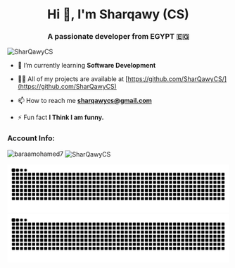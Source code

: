 <h1 align="center">Hi 👋, I'm Sharqawy (CS)</h1>
<h3 align="center">A passionate developer from EGYPT 🇪🇬</h3>

<p align="left"> <img src="https://komarev.com/ghpvc/?username=SharQawyCS&label=Profile%20views&color=000000&style=3d" alt="SharQawyCS" /> </p>

- 🌱 I’m currently learning **Software Development**

- 👨‍💻 All of my projects are available at [https://github.com/SharQawyCS/](https://github.com/SharQawyCS)

- 📫 How to reach me **sharqawycs@gmail.com**

- ⚡ Fun fact **I Think I am funny.**

<!--   <h3 align="left">Connect with me:</h3>
<p align="left">   --!>
<!-- <a href="https://codepen.io/sharqawycs" target="blank"><img align="center" src="https://raw.githubusercontent.com/rahuldkjain/github-profile-readme-generator/master/src/images/icons/Social/codepen.svg" alt="sharqawycs" height="30" width="40" /></a>
<a href="https://dev.to/sharqawycs" target="blank"><img align="center" src="https://raw.githubusercontent.com/rahuldkjain/github-profile-readme-generator/master/src/images/icons/Social/devto.svg" alt="sharqawycs" height="30" width="40" /></a>
<a href="https://twitter.com/sharqawycs" target="blank"><img align="center" src="https://raw.githubusercontent.com/rahuldkjain/github-profile-readme-generator/master/src/images/icons/Social/twitter.svg" alt="sharqawycs" height="30" width="40" /></a> -->
<!-- <a href="https://linkedin.com/in/sharqawycs" target="blank"><img align="center" src="https://raw.githubusercontent.com/rahuldkjain/github-profile-readme-generator/master/src/images/icons/Social/linked-in-alt.svg" alt="sharqawycs" height="30" width="40" /></a>
<a href="https://stackoverflow.com/users/22483336" target="blank"><img align="center" src="https://raw.githubusercontent.com/rahuldkjain/github-profile-readme-generator/master/src/images/icons/Social/stack-overflow.svg" alt="22483336" height="30" width="40" /></a>
<a href="https://fb.com/sharqawycs" target="blank"><img align="center" src="https://raw.githubusercontent.com/rahuldkjain/github-profile-readme-generator/master/src/images/icons/Social/facebook.svg" alt="sharqawycs" height="30" width="40" /></a> -->
<!-- <a href="https://medium.com/@sharqawycs" target="blank"><img align="center" src="https://raw.githubusercontent.com/rahuldkjain/github-profile-readme-generator/master/src/images/icons/Social/medium.svg" alt="@sharqawycs" height="30" width="40" /></a>
<a href="https://www.youtube.com/c/sharqawycs" target="blank"><img align="center" src="https://raw.githubusercontent.com/rahuldkjain/github-profile-readme-generator/master/src/images/icons/Social/youtube.svg" alt="sharqawycs" height="30" width="40" /></a> -->
<!-- <a href="https://www.codechef.com/users/sharqawycs" target="blank"><img align="center" src="https://cdn.jsdelivr.net/npm/simple-icons@3.1.0/icons/codechef.svg" alt="sharqawycs" height="30" width="40" /></a> -->
<!-- <a href="https://codeforces.com/profile/sharqawycs" target="blank"><img align="center" src="https://raw.githubusercontent.com/rahuldkjain/github-profile-readme-generator/master/src/images/icons/Social/codeforces.svg" alt="sharqawycs" height="30" width="40" /></a> -->
<!-- <a href="https://www.leetcode.com/sharqawycs" target="blank"><img align="center" src="https://raw.githubusercontent.com/rahuldkjain/github-profile-readme-generator/master/src/images/icons/Social/leet-code.svg" alt="sharqawycs" height="30" width="40" /></a> -->
<!-- <a href="https://www.topcoder.com/members/sharqawycs" target="blank"><img align="center" src="https://raw.githubusercontent.com/rahuldkjain/github-profile-readme-generator/master/src/images/icons/Social/topcoder.svg" alt="sharqawycs" height="30" width="40" /></a> -->
<!-- <a href="https://discord.gg/sharqawycs" target="blank"><img align="center" src="https://raw.githubusercontent.com/rahuldkjain/github-profile-readme-generator/master/src/images/icons/Social/discord.svg" alt="sharqawycs" height="30" width="40" /></a>
</p>
 -->

<h3 align="left">Account Info:</h3>



<p><img align="left" src="https://github-readme-stats.vercel.app/api/top-langs?username=baraamohamed7&show_icons=true&locale=en&layout=compact" alt="baraamohamed7" /></p>

<p>&nbsp;<img align="center" src="https://github-readme-stats.vercel.app/api?username=SharQawyCS&show_icons=true&locale=en" alt="SharQawyCS" /></p>



![github contribution grid snake animation](https://raw.githubusercontent.com/sharqawycs/sharqawycs/output/github-contribution-grid-snake-dark.svg#gh-dark-mode-only)
![github contribution grid snake animation](https://raw.githubusercontent.com/sharqawycs/sharqawycs/output/github-contribution-grid-snake.svg#gh-light-mode-only)
